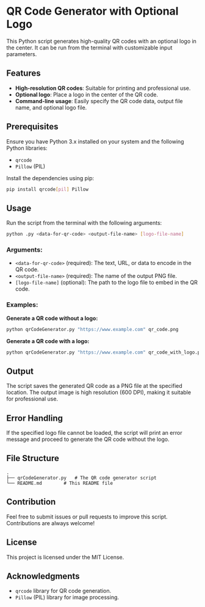 
# QR Code Generator with Optional Logo

This Python script generates high-quality QR codes with an optional logo in the center. It can be run from the terminal with customizable input parameters.

## Features

- **High-resolution QR codes**: Suitable for printing and professional use.
- **Optional logo**: Place a logo in the center of the QR code.
- **Command-line usage**: Easily specify the QR code data, output file name, and optional logo file.

## Prerequisites

Ensure you have Python 3.x installed on your system and the following Python libraries:

- `qrcode`
- `Pillow` (PIL)

Install the dependencies using pip:

```bash
pip install qrcode[pil] Pillow
```

## Usage

Run the script from the terminal with the following arguments:

```bash
python .py <data-for-qr-code> <output-file-name> [logo-file-name]
```

### Arguments:
- `<data-for-qr-code>` (required): The text, URL, or data to encode in the QR code.
- `<output-file-name>` (required): The name of the output PNG file.
- `[logo-file-name]` (optional): The path to the logo file to embed in the QR code.

### Examples:

**Generate a QR code without a logo:**

```bash
python qrCodeGenerator.py "https://www.example.com" qr_code.png
```

**Generate a QR code with a logo:**

```bash
python qrCodeGenerator.py "https://www.example.com" qr_code_with_logo.png logo.png
```

## Output

The script saves the generated QR code as a PNG file at the specified location. The output image is high resolution (600 DPI), making it suitable for professional use.

## Error Handling

If the specified logo file cannot be loaded, the script will print an error message and proceed to generate the QR code without the logo.

## File Structure

```
.
├── qrCodeGenerator.py   # The QR code generator script
└── README.md        # This README file
```

## Contribution

Feel free to submit issues or pull requests to improve this script. Contributions are always welcome!

## License

This project is licensed under the MIT License.

## Acknowledgments

- `qrcode` library for QR code generation.
- `Pillow` (PIL) library for image processing.
